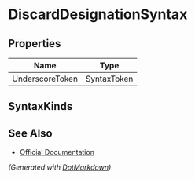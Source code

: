# DiscardDesignationSyntax

## Properties

| Name            | Type        |
| --------------- | ----------- |
| UnderscoreToken | SyntaxToken |

## SyntaxKinds

## See Also

* [Official Documentation](https://docs.microsoft.com/en-us/dotnet/api/microsoft.codeanalysis.csharp.syntax.discarddesignationsyntax)


*\(Generated with [DotMarkdown](http://github.com/JosefPihrt/DotMarkdown)\)*